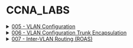 # CCNA_LABS
<!-- comment -->

<!-- 5 -->
<details>
<summary>
<a href="/Labs/005 - VLAN Configuration">005 - VLAN Configuration</a>
</summary>
  
![](/images/005.png)
</details>
<!-- 6 -->
<details>
<summary>
<a href="/Labs/006 - VLAN Configuration Trunk Encapsulation">006 - VLAN Configuration Trunk Encapsulation</a>
</summary>
  
![](/images/006.png)

</details>
<!-- 7 -->
<details>
<summary>
<a href="/Labs/007 - Inter-VLAN Routing (ROAS)">007 - Inter-VLAN Routing (ROAS)</a>
</summary>
  
![](/images/007.png)
</details>
